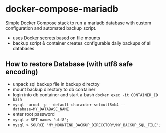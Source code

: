 # docker-compose-mariadb
Simple Docker Compose stack to run a mariadb database with custom configuration and automated backup script. 

* uses Docker secrets based on file mounts
* backup script & container creates configurable daily backups of all databases


## How to restore Database (with utf8 safe encoding)
* unpack sql backup file in backup directoy
* mount backup directory to db container
* login into db container and start a bash `docker exec -it CONTAINER_ID bash`
* `mysql -uroot -p --default-character-set=utf8mb4 --database=MY_DATABASE_NAME`
* enter root password
* `mysql > SET names 'utf8';`
* `mysql > SOURCE 'MY_MOUNTEND_BACKUP_DIRECCTORY/MY_BACKUP_SQL_FILE';`

